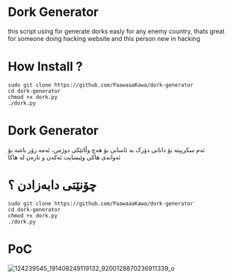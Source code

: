 # Dork Generator

this script using for generate dorks easly for any enemy country, thats great for someone doing hacking website and this person new in hacking

# How Install ?
```
sudo git clone https://github.com/PaawaaaKawa/dork-generator
cd dork-generator
chmod +x dork.py
./dork.py
```
 # Dork Generator
 
 ئەم سکریپتە بۆ دانانی دۆرک بە ئاسانی بۆ هەچ وڵاتێکی دوژمن، ئەمە زۆر باشە بۆ ئەوانەی هاکی وێبسایت ئەکەن و تازەن لە هاکا
 
 # چۆنێتی دابەزادن ؟
 ```
sudo git clone https://github.com/PaawaaaKawa/dork-generator
cd dork-generator
chmod +x dork.py
./dork.py
```
# PoC

![124239545_191408249119132_9200128870236911339_o](https://user-images.githubusercontent.com/69034642/98541317-4d2f7680-22a0-11eb-968e-e4272c9a3146.jpg)
